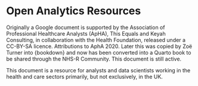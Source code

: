 # Open Analytics Resources

Originally a Google document is supported by the Association of Professional Healthcare Analysts (ApHA), This Equals and Keyah Consulting, in collaboration with the Health Foundation, released under a CC-BY-SA licence. Attributions to AphA 2020. 
Later this was copied by Zoë Turner into {bookdown} and now has been converted into a Quarto book to be shared through the NHS-R Community. 
This document is still active.

This document is a resource for analysts and data scientists working in the health and care sectors primarily, but not exclusively, in the UK.

